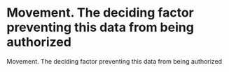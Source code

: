 # Movement. The deciding factor preventing this data from being authorized

Movement. The deciding factor preventing this data from being authorized